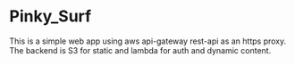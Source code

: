 # Pinky_Surf

This is a simple web app using aws api-gateway rest-api as an https proxy.  The backend is S3 for static and lambda for auth and dynamic content.